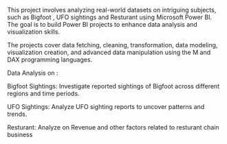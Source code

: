 This project involves analyzing real-world datasets on intriguing subjects, such as Bigfoot , UFO sightings and Resturant using Microsoft Power BI. The goal is to build  Power BI projects to enhance data analysis and visualization skills. 


The projects cover data fetching, cleaning, transformation, data modeling, visualization creation, and advanced data manipulation using the M and DAX programming languages.


Data Analysis on :

Bigfoot Sightings: Investigate reported sightings of Bigfoot across different regions and time periods.

UFO Sightings: Analyze UFO sighting reports to uncover patterns and trends.

Resturant: Analyze on Revenue and other factors related to resturant chain business
